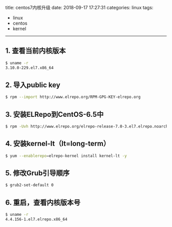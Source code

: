 title: centos7内核升级
date: 2018-09-17 17:27:31
categories: linux
tags: 
  - linux 
  - centos 
  - kernel
---
## 1. 查看当前内核版本
```bash
$ uname -r
3.10.0-229.el7.x86_64
```

## 2. 导入public key
```bash
$ rpm --import http://www.elrepo.org/RPM-GPG-KEY-elrepo.org
```

## 3. 安装ELRepo到CentOS-6.5中
```bash
$ rpm -Uvh http://www.elrepo.org/elrepo-release-7.0-3.el7.elrepo.noarch.rpm
```

## 4. 安装**kernel-lt（lt=long-term）**
```bash
$ yum --enablerepo=elrepo-kernel install kernel-lt -y
```

## 5. 修改Grub引导顺序
```bash
$ grub2-set-default 0
```

## 6. 重启，查看内核版本号
```bash
$ uname -r
4.4.156-1.el7.elrepo.x86_64
```
